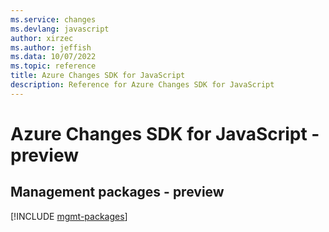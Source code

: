 ```yaml
---
ms.service: changes
ms.devlang: javascript
author: xirzec
ms.author: jeffish
ms.data: 10/07/2022
ms.topic: reference
title: Azure Changes SDK for JavaScript
description: Reference for Azure Changes SDK for JavaScript
---
```

# Azure Changes SDK for JavaScript - preview

## Management packages - preview
[!INCLUDE [mgmt-packages](changes-mgmt-index.md)]
